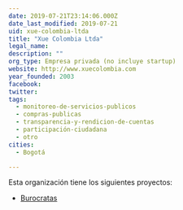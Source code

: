 ```yaml
---
date: 2019-07-21T23:14:06.000Z
date_last_modified: 2019-07-21
uid: xue-colombia-ltda
title: "Xue Colombia Ltda"
legal_name: 
description: ""
org_type: Empresa privada (no incluye startup)
website: http://www.xuecolombia.com
year_founded: 2003
facebook: 
twitter: 
tags:
  - monitoreo-de-servicios-publicos
  - compras-publicas
  - transparencia-y-rendicion-de-cuentas
  - participación-ciudadana
  - otro
cities: 
  - Bogotá

---
```


Esta organización tiene los siguientes proyectos:

- [Burocratas](/proyectos/burocratas)
